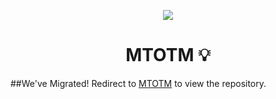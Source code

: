 <p align="center">
 <img src="https://cdn.discordapp.com/attachments/966797609769529375/1015268142295027764/MTOTM.gif">
</p>

<h1 align="center">MTOTM 💡</h1>

##We've Migrated! Redirect to [MTOTM](https://github.com/not-that-metaDAO/MTOTM) to view the repository.
